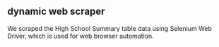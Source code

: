 ## dynamic web scraper
We scraped the High School Summary table data using Selenium Web Driver, which is used for web browser automation.
